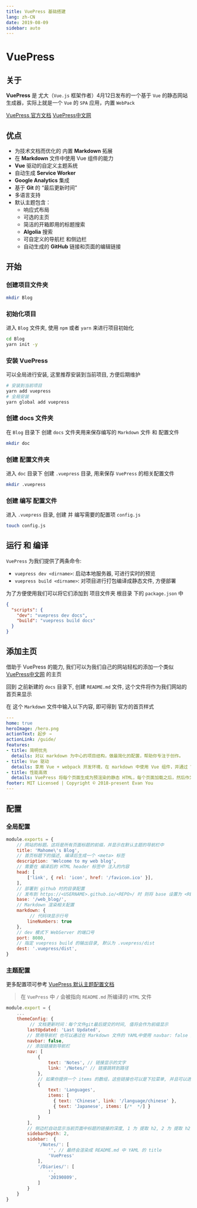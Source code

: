```yaml
---
title: VuePress 基础搭建
lang: zh-CN
date: 2019-08-09
sidebar: auto
---
```


# VuePress

## 关于

**VuePress** 是 尤大（`Vue.js` 框架作者）4月12日发布的一个基于 `Vue` 的静态网站生成器，实际上就是一个 `Vue` 的 `SPA` 应用，内置 `WebPack` 

[VuePress 官方文档](https://vuepress.vuejs.org/zh/guide/) [VuePress中文网](https://vuepress.docschina.org/)

## 优点

- 为技术文档而优化的 内置 **Markdown** 拓展
- 在 **Markdown** 文件中使用 Vue 组件的能力
- **Vue** 驱动的自定义主题系统
- 自动生成 **Service Worker**
- **Google Analytics** 集成
- 基于 **Git** 的 “最后更新时间”
- 多语言支持
- 默认主题包含：
    + 响应式布局
    + 可选的主页
    + 简洁的开箱即用的标题搜索
    + **Algolia** 搜索
    + 可自定义的导航栏 和侧边栏
    + 自动生成的 **GitHub** 链接和页面的编辑链接

## 开始

### 创建项目文件夹

``` bash
mkdir Blog
```

### 初始化项目

进入 `Blog`  文件夹, 使用 `npm` 或者 `yarn` 来进行项目初始化

``` bash
cd Blog
yarn init -y
```

### 安装 VuePress

可以全局进行安装, 这里推荐安装到当前项目, 方便后期维护

``` bash
# 安装到当前项目
yarn add vuepress
# 全局安装
yarn global add vuepress
```

### 创建 docs 文件夹

在 `Blog` 目录下 创建 `docs` 文件夹用来保存编写的 `Markdown` 文件 和 配置文件

``` bash
mkdir doc
```

### 创建 配置文件夹

进入 `doc` 目录下 创建 `.vuepress` 目录, 用来保存 `VuePress` 的相关配置文件

``` bash
mkdir .vuepress
```

### 创建 编写 配置文件

进入 `.vuepress` 目录, 创建 并 编写需要的配置项 `config.js`

``` bash
touch config.js
```

## 运行 和 编译

`VuePress` 为我们提供了两条命令:

- `vuepress dev <dirname>`: 启动本地服务器, 可进行实时的预览
- `vuepress build <dirname>`: 对项目进行打包编译成静态文件, 方便部署

为了方便使用我们可以将它们添加到 项目文件夹 根目录 下的 `package.json` 中

``` Json
{
  "scripts": {
    "dev": "vuepress dev docs",
    "build": "vuepress build docs"
  }
}
```

## 添加主页

借助于 VuePress 的能力, 我们可以为我们自己的网站轻松的添加一个类似 [VuePress中文网](https://vuepress.docschina.org/) 的主页

回到 之前新建的 `docs` 目录下, 创建 `README.md` 文件, 这个文件将作为我们网站的首页来显示

在 这个 `Markdown` 文件中输入以下内容, 即可得到 官方的首页样式

``` yaml
---
home: true
heroImage: /hero.png
actionText: 起步 →
actionLink: /guide/
features:
- title: 简明优先
  details: 对以 markdown 为中心的项目结构，做最简化的配置，帮助你专注于创作。
- title: Vue 驱动
  details: 享用 Vue + webpack 开发环境，在 markdown 中使用 Vue 组件，并通过 Vue 开发自定义主题。
- title: 性能高效
  details: VuePress 将每个页面生成为预渲染的静态 HTML，每个页面加载之后，然后作为单页面应用程序(SPA)运行。
footer: MIT Licensed | Copyright © 2018-present Evan You
---
```

## 配置

### 全局配置

``` JavaScript
module.exports = {
    // 网站的标题。这将是所有页面标题的前缀，并显示在默认主题的导航栏中
    title: 'Mahome\'s Blog',
    // 首页标题下的描述, 编译后生成一个 <meta> 标签
    description: 'Welcome to my web blog',
    // 需要在 编译后的 HTML header 标签中 注入的内容
	head: [
		['link', { rel: 'icon', href: '/favicon.ico' }], 
    ],
    // 部署到 github 时的目录配置 
    // 发布到 https://<USERNAME>.github.io/<REPO>/ 时 则将 base 设置为 <REPO> 
    base: '/web_blog/', 
    // Markdown 渲染相关配置
	markdown: {
         // 代码块显示行号
		lineNumbers: true
    },
    // dev 模式下 WebServer 的端口号
    port: 8080,
    // 指定 vuepress build 的输出目录, 默认为 .vuepress/dist
    dest: '.vuepress/dist',
}
```

### 主题配置

更多配置项可参考 [VuePress 默认主题配置文档](https://vuepress.docschina.org/default-theme-config/)

> 在 `VuePress` 中 `/` 会被指向 `README.md` 所编译的 `HTML` 文件

``` JavaScript
module.export = {
    ...
    themeConfig: {
         // 文档更新时间：每个文件git最后提交的时间, 值将会作为前缀显示
        lastUpdated: 'Last Updated',
        // 禁用导航栏 也可以通过在 Markdown 文件的 YAML中使用 navbar: false 禁用指定页面的导航栏
        navbar: false,
        // 添加链接到导航栏
		nav: [
			{
				text: 'Notes', // 链接显示的文字
				link: '/Notes/' // 链接跳转到路径
            },
            // 如果你提供一个 items 的数组，这些链接也可以是下拉菜单, 并且可以进行多层嵌套
            {
                text: 'Languages',
                items: [
                  { text: 'Chinese', link: '/language/chinese' },
                  { text: 'Japanese', items: [/*  */] }
                ]
            }
        ],
        // 侧边栏自动显示当前页面中标题的链接的深度, 1 为 提取 h2, 2 为 提取 h2, h3
		sidebarDepth: 2,
		sidebar:  {
			'/Notes/': [
				'', // 最终会渲染成 README.md 中 YAML 的 title
				'VuePress'
			],
			'/Diaries/': [
				'',
				'20190809',
			]
		}
	}
}
```
